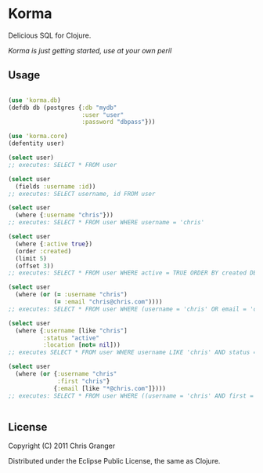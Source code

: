 # Korma

Delicious SQL for Clojure.

_Korma is just getting started, use at your own peril_

## Usage

```clojure

(use 'korma.db)
(defdb db (postgres {:db "mydb"
                     :user "user"
                     :password "dbpass"}))

(use 'korma.core)
(defentity user)

(select user)
;; executes: SELECT * FROM user

(select user
  (fields :username :id))
;; executes: SELECT username, id FROM user

(select user
  (where {:username "chris"}))
;; executes: SELECT * FROM user WHERE username = 'chris'

(select user 
  (where {:active true})
  (order :created)
  (limit 5)
  (offset 3))
;; executes: SELECT * FROM user WHERE active = TRUE ORDER BY created DESC LIMIT 5 OFFSET 3

(select user
  (where (or (= :username "chris")
             (= :email "chris@chris.com"))))
;; executes: SELECT * FROM user WHERE (username = 'chris' OR email = 'chris@chris.com)'

(select user
  (where {:username [like "chris"]
          :status "active"
          :location [not= nil]))
;; executes SELECT * FROM user WHERE username LIKE 'chris' AND status = 'active' AND location IS NOT NULL

(select user
  (where (or {:username "chris"
              :first "chris"}
             {:email [like "*@chris.com"]})))
;; executes: SELECT * FROM user WHERE ((username = 'chris' AND first = 'chris') OR email = 'chris@chris.com)'



```

## License

Copyright (C) 2011 Chris Granger

Distributed under the Eclipse Public License, the same as Clojure.
